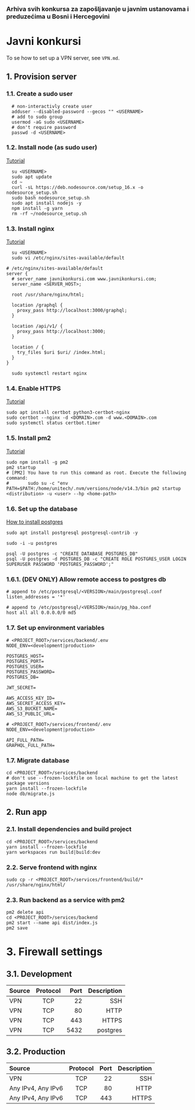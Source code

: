 ### Arhiva svih konkursa za zapošljavanje u javnim ustanovama i preduzećima u Bosni i Hercegovini

# Javni konkursi

To se how to set up a VPN server, see `VPN.md`.

## 1. Provision server

### 1.1. Create a sudo user

```
  # non-interactivly create user
  adduser --disabled-password --gecos "" <USERNAME>
  # add to sudo group
  usermod -aG sudo <USERNAME>
  # don't require password
  passwd -d <USERNAME>
```

### 1.2. Install node (as sudo user)

[Tutorial](https://www.digitalocean.com/community/tutorials/how-to-install-node-js-on-ubuntu-20-04)

```
  su <USERNAME>
  sudo apt update
  cd ~
  curl -sL https://deb.nodesource.com/setup_16.x -o nodesource_setup.sh
  sudo bash nodesource_setup.sh
  sudo apt install nodejs -y
  npm install -g yarn
  rm -rf ~/nodesource_setup.sh
```

### 1.3. Install nginx

[Tutorial](https://www.digitalocean.com/community/tutorials/how-to-install-nginx-on-ubuntu-20-04)

```
  su <USERNAME>
  sudo vi /etc/nginx/sites-available/default
```

```
# /etc/nginx/sites-available/default
server {
  # server_name javnikonkursi.com www.javnikonkursi.com;
  server_name <SERVER_HOST>;

  root /usr/share/nginx/html;

  location /graphql {
    proxy_pass http://localhost:3000/graphql;
  }

  location /api/v1/ {
    proxy_pass http://localhost:3000;
  }

  location / {
    try_files $uri $uri/ /index.html;
  }
}
```

```
  sudo systemctl restart nginx
```

### 1.4. Enable HTTPS

[Tutorial](https://www.digitalocean.com/community/tutorials/how-to-secure-nginx-with-let-s-encrypt-on-ubuntu-20-04)

```
sudo apt install certbot python3-certbot-nginx
sudo certbot --nginx -d <DOMAIN>.com -d www.<DOMAIN>.com
sudo systemctl status certbot.timer
```

### 1.5. Install pm2

[Tutorial](https://www.digitalocean.com/community/tutorials/nodejs-pm2)

```
sudo npm install -g pm2
pm2 startup
# [PM2] You have to run this command as root. Execute the following command:
#       sudo su -c "env PATH=$PATH:/home/unitech/.nvm/versions/node/v14.3/bin pm2 startup <distribution> -u <user> --hp <home-path>
```

### 1.6. Set up the database

[How to install postgres](https://www.digitalocean.com/community/tutorials/how-to-install-and-use-postgresql-on-ubuntu-20-04)

```
sudo apt install postgresql postgresql-contrib -y

sudo -i -u postgres

psql -U postgres -c "CREATE DATABASE POSTGRES_DB"
psql -U postgres -d POSTGRES_DB -c "CREATE ROLE POSTGRES_USER LOGIN SUPERUSER PASSWORD 'POSTGRES_PASSWORD';"
```

### 1.6.1. (DEV ONLY) Allow remote access to postgres db

```
# append to /etc/postgresql/<VERSION>/main/postgresql.conf
listen_addresses = '*'
```

```
# append to /etc/postgresql/<VERSION>/main/pg_hba.conf
host all all 0.0.0.0/0 md5
```

### 1.7. Set up environment variables

```
# <PROJECT_ROOT>/services/backend/.env
NODE_ENV=<development|production>

POSTGRES_HOST=
POSTGRES_PORT=
POSTGRES_USER=
POSTGRES_PASSWORD=
POSTGRES_DB=

JWT_SECRET=

AWS_ACCESS_KEY_ID=
AWS_SECRET_ACCESS_KEY=
AWS_S3_BUCKET_NAME=
AWS_S3_PUBLIC_URL=
```

```
# <PROJECT_ROOT>/services/frontend/.env
NODE_ENV=<development|production>

API_FULL_PATH=
GRAPHQL_FULL_PATH=

```

### 1.7. Migrate database

```
cd <PROJECT_ROOT>/services/backend
# don't use --frozen-lockfile on local machine to get the latest package versions
yarn install --frozen-lockfile
node db/migrate.js
```

## 2. Run app

### 2.1. Install dependencies and build project

```
cd <PROJECT_ROOT>/services/backend
yarn install --frozen-lockfile
yarn workspaces run build|build:dev
```

### 2.2. Serve frontend with nginx

```
sudo cp -r <PROJECT_ROOT>/services/frontend/build/* /usr/share/nginx/html/
```

### 2.3. Run backend as a service with pm2

```
pm2 delete api
cd <PROJECT_ROOT>/services/backend
pm2 start --name api dist/index.js
pm2 save
```

# 3. Firewall settings

## 3.1. Development

| Source | Protocol | Port | Description |
| :----- | :------: | ---: | ----------: |
| VPN    |   TCP    |   22 |         SSH |
| VPN    |   TCP    |   80 |        HTTP |
| VPN    |   TCP    |  443 |       HTTPS |
| VPN    |   TCP    | 5432 |    postgres |

## 3.2. Production

| Source             | Protocol | Port | Description |
| :----------------- | :------: | ---: | ----------: |
| VPN                |   TCP    |   22 |         SSH |
| Any IPv4, Any IPv6 |   TCP    |   80 |        HTTP |
| Any IPv4, Any IPv6 |   TCP    |  443 |       HTTPS |
